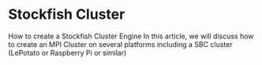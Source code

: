 # Stockfish Cluster
 How to create a Stockfish Cluster Engine
In this article, we will discuss how to create an MPI Cluster on several platforms including a SBC cluster (LePotato or Raspberry Pi or similar)

